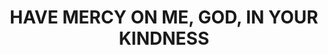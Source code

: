 ---
capo: 0
id: 0
lang: en-us
page: '61'
step: pre
subtitle: ''
tags: []
title: HAVE MERCY ON ME, GOD, IN YOUR KINDNESS
---